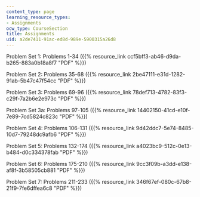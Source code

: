 ```yaml
---
content_type: page
learning_resource_types:
- Assignments
ocw_type: CourseSection
title: Assignments
uid: a2de7411-91ac-ed8d-989e-5900315a26d8
---
```


Problem Set 1: Problems 1-34 ({{% resource_link ccf5bff3-ab46-d9da-b265-883a0b18a8f7 "PDF" %}})

Problem Set 2: Problems 35-68 ({{% resource_link 2be47111-e31d-1282-91ab-5b47c47f54cc "PDF" %}})

Problem Set 3: Problems 69-96 ({{% resource_link 78def713-4782-83f3-c29f-7a2b6e2e973c "PDF" %}})

Problem Set 3a: Problems 97-105 ({{% resource_link 14402150-41cd-e10f-7e89-7cd5824c823c "PDF" %}})

Problem Set 4: Problems 106-131 ({{% resource_link 9d42ddc7-5e74-8485-10d7-79248dc9afb6 "PDF" %}})

Problem Set 5: Problems 132-174 ({{% resource_link a4023bc9-512c-0e13-b484-d0c334378fab "PDF" %}})

Problem Set 6: Problems 175-210 ({{% resource_link 9cc3f09b-a3dd-e138-af8f-3b58505cb881 "PDF" %}})

Problem Set 7: Problems 211-233 ({{% resource_link 346f67ef-080c-67b8-21f9-7fe6dffea6c8 "PDF" %}})